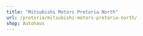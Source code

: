 ```yaml
---
title: "Mitsubishi Motors Pretoria North"
url: /pretoria/mitsubishi-motors-pretoria-north/
shop: Autohaus
---
```

